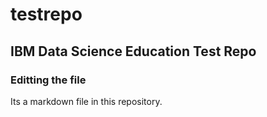 # testrepo <br>
## IBM Data Science Education Test Repo <br>
### Editting the file <br>
Its a markdown file in this repository.
